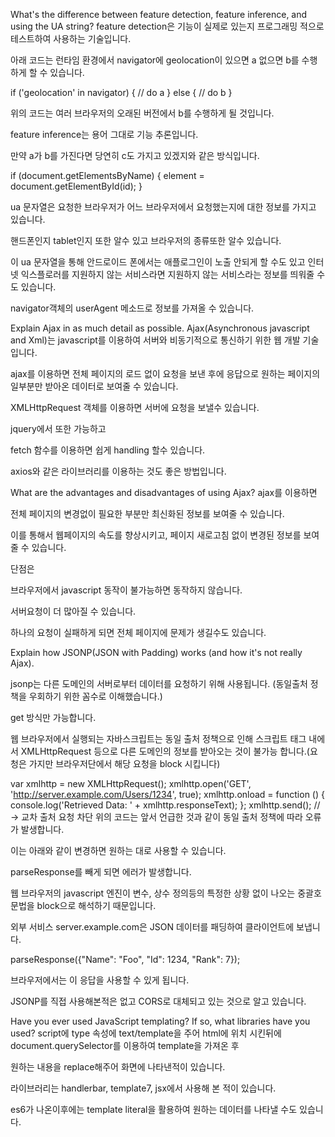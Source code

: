What's the difference between feature detection, feature inference, and using the UA string?
feature detection은 기능이 실제로 있는지 프로그래밍 적으로 테스트하여 사용하는 기술입니다.

아래 코드는 런타임 환경에서 navigator에 geolocation이 있으면 a 없으면 b를 수행하게 할 수 있습니다.

if ('geolocation' in navigator) {
  // do a 
} else {
  // do b
}

위의 코드는 여러 브라우저의 오래된 버전에서 b를 수행하게 될 것입니다.



feature inference는 용어 그대로 기능 추론입니다.

만약 a가 b를 가진다면 당연히 c도 가지고 있겠지와 같은 방식입니다.

if (document.getElementsByName) {
	element = document.getElementById(id);
}


ua 문자열은 요청한 브라우저가 어느 브라우저에서 요청했는지에 대한 정보를 가지고 있습니다.

핸드폰인지 tablet인지 또한 알수 있고 브라우저의 종류또한 알수 있습니다.

이 ua 문자열을 통해 안드로이드 폰에서는 애플로그인이 노출 안되게 할 수도 있고 인터넷 익스플로러를 지원하지 않는 서비스라면 지원하지 않는 서비스라는 정보를 띄워줄 수도 있습니다.



navigator객체의 userAgent 메소드로 정보를 가져올 수 있습니다.




Explain Ajax in as much detail as possible.
Ajax(Asynchronous javascript and Xml)는 javascript를 이용하여 서버와 비동기적으로 통신하기 위한 웹 개발 기술입니다.

ajax를 이용하면 전체 페이지의 로드 없이 요청을 보낸 후에 응답으로 원하는 페이지의 일부분만 받아온 데이터로 보여줄 수 있습니다.



XMLHttpRequest 객체를 이용하면 서버에 요청을 보낼수 있습니다.

jquery에서 또한 가능하고 

fetch 함수를 이용하면 쉽게 handling 할수 있습니다.

axios와 같은 라이브러리를 이용하는 것도 좋은 방법입니다.





What are the advantages and disadvantages of using Ajax?
ajax를 이용하면

전체 페이지의 변경없이 필요한 부분만 최신화된 정보를 보여줄 수 있습니다.

이를 통해서 웹페이지의 속도를 향상시키고, 페이지 새로고침 없이 변경된 정보를 보여줄 수 있습니다.



단점은 

브라우저에서 javascript 동작이 불가능하면 동작하지 않습니다.

서버요청이 더 많아질 수 있습니다.

하나의 요청이 실패하게 되면 전체 페이지에 문제가 생길수도 있습니다.





Explain how JSONP(JSON with Padding) works (and how it's not really Ajax).


jsonp는 다른 도메인의 서버로부터 데이터를 요청하기 위해 사용됩니다. (동일출처 정책을 우회하기 위한 꼼수로 이해했습니다.)

get 방식만 가능합니다.



웹 브라우저에서 실행되는 자바스크립트는 동일 출처 정책으로 인해 스크립트 태그 내에서 XMLHttpRequest 등으로 다른 도메인의 정보를 받아오는 것이 불가능 합니다.(요청은 가지만 브라우저단에서 해당 요청을 block 시킵니다)

var xmlhttp = new XMLHttpRequest();
xmlhttp.open('GET', 'http://server.example.com/Users/1234', true);
xmlhttp.onload = function () {
  console.log('Retrieved Data: ' + xmlhttp.responseText);
};
xmlhttp.send(); // -> 교차 출처 요청 차단
위의 코드는 앞서 언급한 것과 같이 동일 출처 정책에 따라 오류가 발생합니다.

이는 아래와 같이 변경하면 원하는 대로 사용할 수 있습니다.

<script type="application/javascript"
        src="http://server.example.com/Users/1234?callback=parseResponse">
</script>


parseResponse를 빼게 되면 에러가 발생합니다. 

웹 브라우저의 javascript 엔진이 변수, 상수 정의등의 특정한 상황 없이 나오는 중괄호 문법을 block으로 해석하기 때문입니다.



외부 서비스 server.example.com은 JSON 데이터를 패딩하여 클라이언트에 보냅니다.

parseResponse({"Name": "Foo", "Id": 1234, "Rank": 7});


브라우저에서는 이 응답을 사용할 수 있게 됩니다.



JSONP를 직접 사용해본적은 없고 CORS로 대체되고 있는 것으로 알고 있습니다.

Have you ever used JavaScript templating? If so, what libraries have you used?
script에 type 속성에 text/template을 주어 html에 위치 시킨뒤에 document.querySelector를 이용하여 template을 가져온 후

원하는 내용을 replace해주어 화면에 나타낸적이 있습니다.



라이브러리는 handlerbar, template7, jsx에서 사용해 본 적이 있습니다.

es6가 나온이후에는 template literal을 활용하여 원하는 데이터를 나타낼 수도 있습니다.